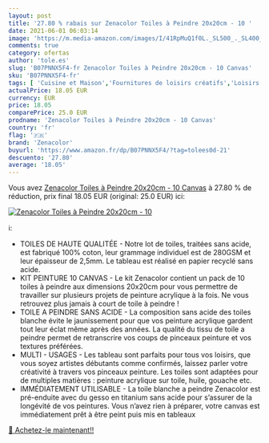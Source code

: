 ```yaml
---
layout: post
title: '27.80 % rabais sur Zenacolor Toiles à Peindre 20x20cm - 10 '
date: 2021-06-01 06:03:14
image: 'https://m.media-amazon.com/images/I/41RpMuQ1f0L._SL500_._SL400_.jpg'
comments: true
category: ofertas
author: 'tole.es'
slug: 'B07PNNX5F4-fr Zenacolor Toiles à Peindre 20x20cm - 10 Canvas'
sku: 'B07PNNX5F4-fr'
tags: [ 'Cuisine et Maison','Fournitures de loisirs créatifs','Loisirs Créatifs','Toiles','zenacolor', ]
actualPrice: 18.05 EUR
currency: EUR
price: 18.05
comparePrice: 25.0 EUR
prodname: 'Zenacolor Toiles à Peindre 20x20cm - 10 Canvas'
country: 'fr'
flag: '🇫🇷'
brand: 'Zenacolor'
buyurl: 'https://www.amazon.fr/dp/B07PNNX5F4/?tag=tolees0d-21'
descuento: '27.80'
average: '18.05'
---
```


Vous avez [Zenacolor Toiles à Peindre 20x20cm - 10 Canvas](https://www.amazon.fr/dp/B07PNNX5F4/?tag=tolees0d-21)  à  27.80 % de réduction, prix final  18.05 EUR (original: 25.0 EUR) ici:

[![Zenacolor Toiles à Peindre 20x20cm - 10 ](https://m.media-amazon.com/images/I/41RpMuQ1f0L._SL500_._SL400_.jpg)](https://www.amazon.fr/dp/B07PNNX5F4/?tag=tolees0d-21)

ℹ️:

- TOILES DE HAUTE QUALITÉE - Notre lot de toiles, traitées sans acide, est fabriqué 100% coton, leur grammage individuel est de 280GSM et leur épaisseur de 2,5mm. Le tableau est réalisé en papier recyclé sans acide.
- KIT PEINTURE 10 CANVAS - Le kit Zenacolor contient un pack de 10 toiles à peindre aux dimensions 20x20cm pour vous permettre de travailler sur plusieurs projets de peinture acrylique à la fois. Ne vous retrouvez plus jamais à court de toile à peindre !
- TOILE A PEINDRE SANS ACIDE - La composition sans acide des toiles blanche évite le jaunissement pour que vos peinture acrylique gardent tout leur éclat même après des années. La qualité du tissu de toile a peindre permet de retranscrire vos coups de pinceaux peinture et vos textures préférées.
- MULTI - USAGES - Les tableau sont parfaits pour tous vos loisirs, que vous soyez artistes débutants comme confirmés, laissez parler votre créativité à travers vos pinceaux peinture. Les toiles sont adaptées pour de multiples matières : peinture acrylique sur toile, huile, gouache etc.
- IMMÉDIATEMENT UTILISABLE - La toile blanche a peindre Zenacolor est pré-enduite avec du gesso en titanium sans acide pour s’assurer de la longévité de vos peintures. Vous n’avez rien à préparer, votre canvas est immédiatement prêt à être peint puis mis en tableaux

[🛒 Achetez-le maintenant!!](https://www.amazon.fr/dp/B07PNNX5F4/?tag=tolees0d-21)
